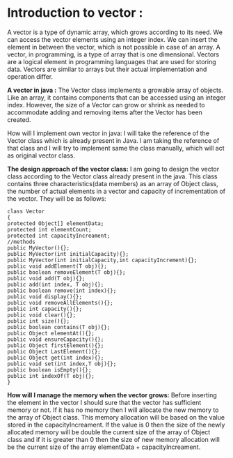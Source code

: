 # Introduction to vector : 
   A vector is a type of dynamic array, which grows according to its need. We can access the vector elements using an integer index. We can insert the element in between the vector, which is not possible in case of an array.
   A vector, in programming, is a type of array that is one dimensional. Vectors are a logical element in programming languages that are used for storing data. Vectors are similar to arrays but their actual implementation and operation differ.
    

**A vector in java :**
    The Vector class implements a growable array of objects. Like an array, it contains components that can be accessed using an integer index. However, the size of a Vector can grow or shrink as needed to accommodate adding and removing items after the Vector has been created. 

How will I implement own vector in java:
    I will take the reference of the Vector class which is already present in Java. I am taking the reference of that class and I will try to implement same the class manually, which will act as original vector class.

**The design approach of the vector class:**
    I am going to design the vector class according to the Vector class already present in the java. This class contains three characteristics(data members) as an array of Object class, the number of actual elements in a vector and capacity of incrementation of the vector. They will be as follows:
    
    class Vector
    {
    protected Object[] elementData;
    protected int elementCount;
    protected int capacityIncreament;
  	//methods
  	public MyVector(){};                                                   
  	public MyVector(int initialCapacity){};
	public MyVector(int initialCapacity,int capacityIncrement){};     
	public void addElement(T obj){}; 
	public boolean removeElement(T obj){};
	public void add(T obj){};
	public add(int index, T obj){};
	public boolean remove(int index){};
	public void display(){};
	public void removeAllElements(){};
	public int capacity(){};
	public void clear(){};
	public int size(){};
	public boolean contains(T obj){};
	public Object elementAt(){};
	public void ensureCapacity(){};
	public Object firstElement(){};
	public Object LastElement(){};
	public Object get(int index){};
	public void set(int index,T obj){};
	public boolean isEmpty(){};
	public int indexOf(T obj){};
    }

**How will I manage the memory when the vector grows:**
	Before inserting the element in the vector I should sure that the vector has sufficient memory or not. If it has no memory then I  will allocate the new memory to the array of Object class. This memory allocation will be based on the value stored in the capacityIncreament.
If the value is 0 then the size of the newly allocated memory will be double the current size of the array of Object class and if it is greater than 0 then the size of new memory allocation will be the current size of the  array elementData + capacityIncreament.
    
